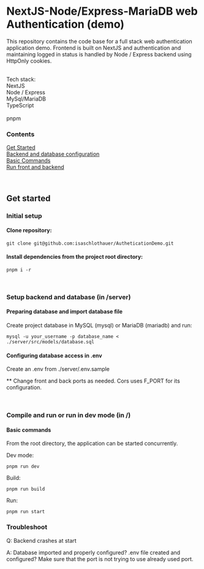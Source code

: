 # NextJS-Node/Express-MariaDB web Authentication (demo)
This repository contains the code base for a full stack web authentication application demo. Frontend is built on NextJS and authentication and maintaining logged in status is handled by Node / Express backend using HttpOnly cookies. 

<br />
Tech stack: <br />
NextJS <br />
Node / Express <br />
MySql/MariaDB <br />
TypeScript <br />

<br />
pnpm <br />


### Contents
[Get Started](#get-started) \
[Backend and database configuration](#setup-backend-and-database-in-server) \
[Basic Commands](#basic-commands) \
[Run front and backend](#compile-and-run-or-run-in-dev-mode-in)

<br />

## Get started

### Initial setup
#### Clone repository:

```
git clone git@github.com:isaschlothauer/AutheticationDemo.git
```

#### Install dependencies from the project root directory:

```
pnpm i -r
```
<br />

### Setup backend and database (in /server)
#### Preparing database and import database file 


Create project database in MySQL (mysql) or MariaDB (mariadb) and run: 

```
mysql -u your_username -p database_name < ./server/src/models/database.sql
```

#### Configuring database access in .env
Create an .env from ./server/.env.sample

** Change front and back ports as needed. Cors uses F_PORT for its configuration. 

<br />

### Compile and run or run in dev mode (in /)
#### Basic commands

From the root directory, the application can be started concurrently. 

Dev mode:
```
pnpm run dev
```
Build:
```
pnpm run build
```
Run:
```
pnpm run start
````

### Troubleshoot
Q: Backend crashes at start

A: Database imported and properly configured? .env file created and configured? Make sure that the port is not trying to use already used port.

